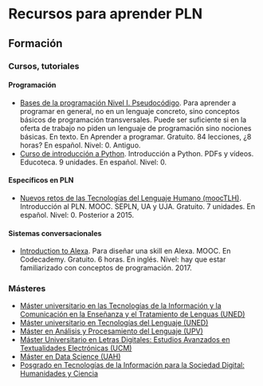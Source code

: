 # Recursos para aprender PLN

## Formación
### Cursos, tutoriales
#### Programación
- [Bases de la programación Nivel I. Pseudocódigo](https://www.aprenderaprogramar.es/index.php?option=com_content&view=category&id=28&Itemid=59). Para aprender a programar en general, no en un lenguaje concreto, sino conceptos básicos de programación transversales. Puede ser suficiente si en la oferta de trabajo no piden un lenguaje de programación sino nociones básicas. En texto. En Aprender a programar. Gratuito. 84 lecciones, ¿8 horas? En español. Nivel: 0. Antiguo.
- [Curso de introducción a Python](https://www.educoteca.com/curso_python.html). Introducción a Python. PDFs y vídeos. Educoteca. 9 unidades. En español. Nivel: 0.
#### Específicos en PLN
- [Nuevos retos de las Tecnologías del Lenguaje Humano (moocTLH)](http://cursos.uaedf.ua.es/mooctlh/course). Introducción al PLN. MOOC. SEPLN, UA y UJA. Gratuito. 7 unidades. En español. Nivel: 0. Posterior a 2015.
#### Sistemas conversacionales
- [Introduction to Alexa](https://www.codecademy.com/learn/learn-alexa). Para diseñar una skill en Alexa. MOOC. En Codecademy. Gratuito. 6 horas. En inglés. Nivel: hay que estar familiarizado con conceptos de programación. 2017.
### Másteres
- [Máster universitario en las Tecnologías de la Información y la Comunicación en la Enseñanza y el Tratamiento de Lenguas (UNED)](http://portal.uned.es/portal/page?_pageid=93,69881636&_dad=portal&_schema=PORTAL&idTitulacion=240901)
- [Máster universitario en Tecnologías del Lenguaje (UNED)](http://portal.uned.es/portal/page?_pageid=93,69878398&_dad=portal&_schema=PORTAL&idMaster=310701)
- [Máster en Análisis y Procesamiento del Lenguaje (UPV)](https://www.ehu.eus/es/web/master/master-analisis-procesamiento-lenguaje)
- [Máster Universitario en Letras Digitales: Estudios Avanzados en Textualidades Electrónicas (UCM)](https://www.ucm.es/master-letrasdigitales/presentacion)
- [Máster en Data Science (UAH)](https://www.uah.es/es/estudios/estudios-propios/posgrados-propios/Master-en-Data-Science/)
- [Posgrado en Tecnologías de la Información para la Sociedad Digital: Humanidades y Ciencia](https://formacionpermanente.uned.es/tp_actividad/idactividad/10576)
